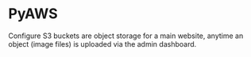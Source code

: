 # PyAWS
Configure S3 buckets are object storage for a main website, anytime an object (image files) is uploaded via the admin dashboard.
